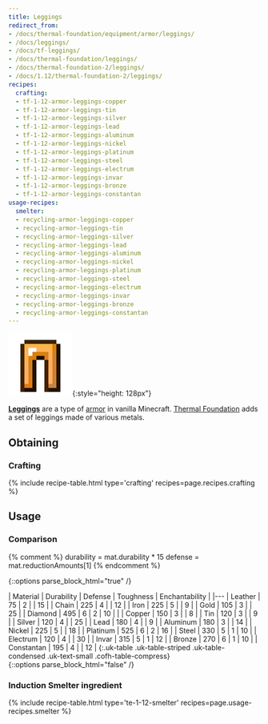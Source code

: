 ```yaml
---
title: Leggings
redirect_from:
- /docs/thermal-foundation/equipment/armor/leggings/
- /docs/leggings/
- /docs/tf-leggings/
- /docs/thermal-foundation/leggings/
- /docs/thermal-foundation-2/leggings/
- /docs/1.12/thermal-foundation-2/leggings/
recipes:
  crafting:
  - tf-1-12-armor-leggings-copper
  - tf-1-12-armor-leggings-tin
  - tf-1-12-armor-leggings-silver
  - tf-1-12-armor-leggings-lead
  - tf-1-12-armor-leggings-aluminum
  - tf-1-12-armor-leggings-nickel
  - tf-1-12-armor-leggings-platinum
  - tf-1-12-armor-leggings-steel
  - tf-1-12-armor-leggings-electrum
  - tf-1-12-armor-leggings-invar
  - tf-1-12-armor-leggings-bronze
  - tf-1-12-armor-leggings-constantan
usage-recipes:
  smelter:
  - recycling-armor-leggings-copper
  - recycling-armor-leggings-tin
  - recycling-armor-leggings-silver
  - recycling-armor-leggings-lead
  - recycling-armor-leggings-aluminum
  - recycling-armor-leggings-nickel
  - recycling-armor-leggings-platinum
  - recycling-armor-leggings-steel
  - recycling-armor-leggings-electrum
  - recycling-armor-leggings-invar
  - recycling-armor-leggings-bronze
  - recycling-armor-leggings-constantan
---
```


![Leggings](/assets/images/thermal-foundation-2/leggings.gif){:style="height: 128px"}


**[Leggings](https://minecraft.wiki/w/Leggings)** are a type of
[armor](https://minecraft.wiki/w/Armor) in vanilla Minecraft. [Thermal
Foundation](../) adds a set of leggings made of various
metals.


Obtaining
---------

### Crafting
{% include recipe-table.html type='crafting' recipes=page.recipes.crafting %}


Usage
-----

### Comparison
{% comment %}
durability = mat.durability * 15
defense = mat.reductionAmounts[1]
{% endcomment %}

{::options parse_block_html="true" /}
<div class="uk-overflow-container">
| Material | Durability | Defense | Toughness | Enchantability |
|---
| Leather | 75 | 2 | | 15 |
| Chain | 225 | 4 | | 12 |
| Iron | 225 | 5 | | 9 |
| Gold | 105 | 3 | | 25 |
| Diamond | 495 | 6 | 2 | 10 |
|
| Copper | 150 | 3 | | 8 |
| Tin | 120 | 3 | | 9 |
| Silver | 120 | 4 | | 25 |
| Lead | 180 | 4 | | 9 |
| Aluminum | 180 | 3 | | 14 |
| Nickel | 225 | 5 | | 18 |
| Platinum | 525 | 6 | 2 | 16 |
| Steel | 330 | 5 | 1 | 10 |
| Electrum | 120 | 4 | | 30 |
| Invar | 315 | 5 | 1 | 12 |
| Bronze | 270 | 6 | 1 | 10 |
| Constantan | 195 | 4 | | 12 |
{:.uk-table .uk-table-striped .uk-table-condensed .uk-text-small .cofh-table-compress}
</div>
{::options parse_block_html="false" /}

### Induction Smelter ingredient
{% include recipe-table.html type='te-1-12-smelter' recipes=page.usage-recipes.smelter %}
